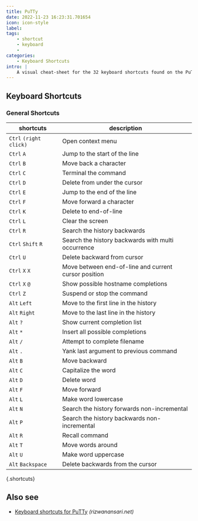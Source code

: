 ```yaml
---
title: PuTTy
date: 2022-11-23 16:23:31.701654
icon: icon-style
label: 
tags: 
    - shortcut
    - keyboard
    - 
categories:
    - Keyboard Shortcuts
intro: |
    A visual cheat-sheet for the 32 keyboard shortcuts found on the PuTTy app
---
```




Keyboard Shortcuts
------------------



### General Shortcuts

shortcuts | description
---|---
`Ctrl` `(right click)`  | Open context menu
`Ctrl` `A`  | Jump to the start of the line
`Ctrl` `B`  | Move back a character
`Ctrl` `C`  | Terminal the command
`Ctrl` `D`  | Delete from under the cursor
`Ctrl` `E`  | Jump to the end of the line
`Ctrl` `F`  | Move forward a character
`Ctrl` `K`  | Delete to end-of-line
`Ctrl` `L`  | Clear the screen
`Ctrl` `R`  | Search the history backwards
`Ctrl` `Shift` `R`  | Search the history backwards with multi occurrence
`Ctrl` `U`  | Delete backward from cursor
`Ctrl` `X` `X`  | Move between end-of-line and current cursor position
`Ctrl` `X` `@`  | Show possible hostname completions
`Ctrl` `Z`  | Suspend or stop the command
`Alt` `Left`  | Move to the first line in the history
`Alt` `Right`  | Move to the last line in the history
`Alt` `?`  | Show current completion list
`Alt` `*`  | Insert all possible completions
`Alt` `/`  | Attempt to complete filename
`Alt` `.`  | Yank last argument to previous command
`Alt` `B`  | Move backward
`Alt` `C`  | Capitalize the word
`Alt` `D`  | Delete word
`Alt` `F`  | Move forward
`Alt` `L`  | Make word lowercase
`Alt` `N`  | Search the history forwards non-incremental
`Alt` `P`  | Search the history backwards non-incremental
`Alt` `R`  | Recall command
`Alt` `T`  | Move words around
`Alt` `U`  | Make word uppercase
`Alt` `Backspace`  | Delete backwards from the cursor
{.shortcuts}




Also see
--------
- [Keyboard shortcuts for PuTTy](http://rizwanansari.net/putty-shell-keyboard-shortcuts/) _(rizwanansari.net)_
